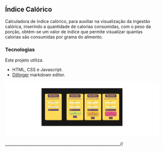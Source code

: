 
## Índice Calórico

Calculadora de índice calórico, para auxiliar na visualização da ingestão calórica, inserindo a quantidade de calorias consumidas, com o peso da porção, obtém-se um valor de índice que permite visualizar quantas calorias são consumidas por grama do alimento.

### Tecnologias 

Este projeto utiliza.

* HTML, CSS e Javascript. 
* [Dillinger](http://dillinger.io) markdown editor.

![Screen](/img/indicecalorico.png "Screen com resultados")




___________________________________________________________//